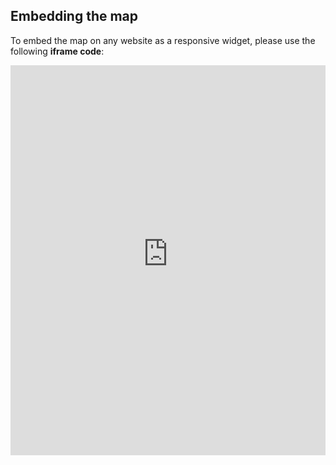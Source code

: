 ## Embedding the map

To embed the map on any website as a responsive widget, please use the following **iframe code**:

<iframe title="Euranet Map" aria-label="Map" id="euranet-map-population-over65" src="https://map-proportion-population-over65.vercel.app" scrolling="no" frameborder="0"style="width: 0; min-width: 100% !important; border: none;" height="624"></iframe><script type="text/javascript">window.addEventListener("message",e=>{if("https://map-proportion-population-over65.vercel.app"!==e.origin)return;let t=e.data;if(t.height){document.getElementById("euranet-map-population-over65").height=t.height+"px"}},!1)</script>